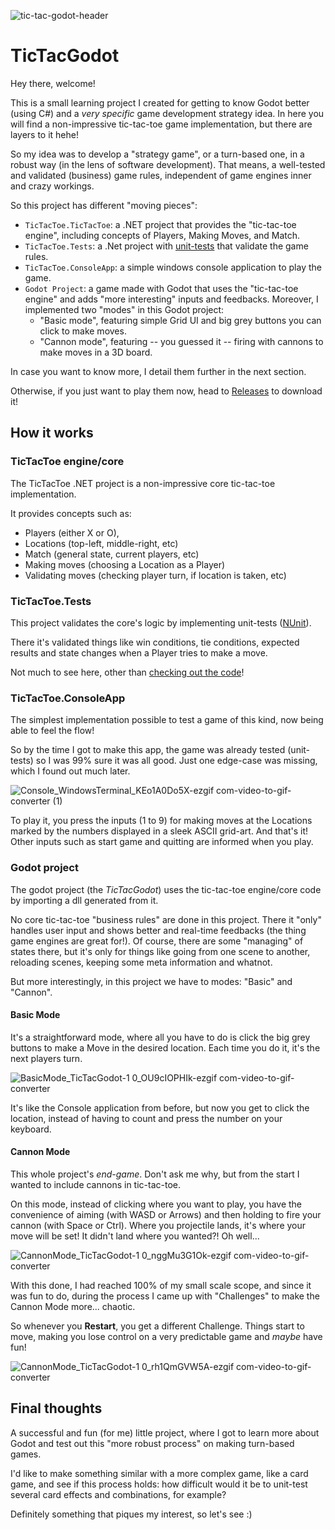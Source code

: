 ![tic-tac-godot-header](https://github.com/anbaretto/tic-tac-godot/assets/5423113/b23c3f4e-2021-4899-b627-b202279f564c)

# TicTacGodot
Hey there, welcome!

This is a small learning project I created for getting to know Godot better (using C#) and a _very specific_ game development strategy idea.
In here you will find a non-impressive tic-tac-toe game implementation, but there are layers to it hehe!

So my idea was to develop a "strategy game", or a turn-based one, in a robust way (in the lens of software development).
That means, a well-tested and validated (business) game rules, independent of game engines inner and crazy workings.

So this project has different "moving pieces":
- `TicTacToe.TicTacToe`: a .NET project that provides the "tic-tac-toe engine", including concepts of Players, Making Moves, and Match.
- `TicTacToe.Tests`: a .Net project with [unit-tests](https://en.wikipedia.org/wiki/Unit_testing) that validate the game rules.
- `TicTacToe.ConsoleApp`: a simple windows console application to play the game.
- `Godot Project`: a game made with Godot that uses the "tic-tac-toe engine" and adds "more interesting" inputs and feedbacks.
Moreover, I implemented two "modes" in this Godot project:
  - "Basic mode", featuring simple Grid UI and big grey buttons you can click to make moves.
  - "Cannon mode", featuring -- you guessed it -- firing with cannons to make moves in a 3D board.

In case you want to know more, I detail them further in the next section.

Otherwise, if you just want to play them now, head to [Releases](https://github.com/anbaretto/tic-tac-godot/releases) to download it!

## How it works

### TicTacToe engine/core
The TicTacToe .NET project is a non-impressive core tic-tac-toe implementation.

It provides concepts such as:
- Players (either X or O),
- Locations (top-left, middle-right, etc)
- Match (general state, current players, etc)
- Making moves (choosing a Location as a Player)
- Validating moves (checking player turn, if location is taken, etc)

### TicTacToe.Tests
This project validates the core's logic by implementing unit-tests ([NUnit](https://nunit.org/)).

There it's validated things like win conditions, tie conditions, expected results and state changes when a Player tries to make a move.

Not much to see here, other than [checking out the code](https://github.com/anbaretto/tic-tac-godot/tree/main/TicTacToe/TicTacToe.Tests)!

### TicTacToe.ConsoleApp
The simplest implementation possible to test a game of this kind, now being able to feel the flow!

So by the time I got to make this app, the game was already tested (unit-tests) so I was 99% sure it was all good. Just one edge-case was missing, which I found out much later.

![Console_WindowsTerminal_KEo1A0Do5X-ezgif com-video-to-gif-converter (1)](https://github.com/anbaretto/tic-tac-godot/assets/5423113/2824b9fa-7c1e-467d-9dbd-886dc244712d)

To play it, you press the inputs (1 to 9) for making moves at the Locations marked by the numbers displayed in a sleek ASCII grid-art.
And that's it! Other inputs such as start game and quitting are informed when you play.

### Godot project
The godot project (the _TicTacGodot_) uses the tic-tac-toe engine/core code by importing a dll generated from it.

No core tic-tac-toe "business rules" are done in this project. There it "only" handles user input and shows better and real-time feedbacks (the thing game engines are great for!).
Of course, there are some "managing" of states there, but it's only for things like going from one scene to another, reloading scenes, keeping some meta information and whatnot.

But more interestingly, in this project we have to modes: "Basic" and "Cannon".

#### Basic Mode
It's a straightforward mode, where all you have to do is click the big grey buttons to make a Move in the desired location.
Each time you do it, it's the next players turn.

![BasicMode_TicTacGodot-1 0_OU9cIOPHIk-ezgif com-video-to-gif-converter](https://github.com/anbaretto/tic-tac-godot/assets/5423113/2e57f452-0681-4ad6-9d78-c2201bd2101f)

It's like the Console application from before, but now you get to click the location, instead of having to count and press the number on your keyboard.


#### Cannon Mode
This whole project's _end-game_. Don't ask me why, but from the start I wanted to include cannons in tic-tac-toe.

On this mode, instead of clicking where you want to play, you have the convenience of aiming (with WASD or Arrows) and then holding to fire your cannon (with Space or Ctrl).
Where you projectile lands, it's where your move will be set! It didn't land where you wanted?! Oh well...

![CannonMode_TicTacGodot-1 0_nggMu3G1Ok-ezgif com-video-to-gif-converter](https://github.com/anbaretto/tic-tac-godot/assets/5423113/45560296-a9ad-49cd-98a9-b030572d3ce3)

With this done, I had reached 100% of my small scale scope, and since it was fun to do, during the process I came up with "Challenges" to make the Cannon Mode more... chaotic.

So whenever you **Restart**, you get a different Challenge. Things start to move, making you lose control on a very predictable game and _maybe_ have fun!

![CannonMode_TicTacGodot-1 0_rh1QmGVW5A-ezgif com-video-to-gif-converter](https://github.com/anbaretto/tic-tac-godot/assets/5423113/07951ff2-8c73-419a-b81f-c905df88a1a4)

## Final thoughts
A successful and fun (for me) little project, where I got to learn more about Godot and test out this "more robust process" on making turn-based games.

I'd like to make something similar with a more complex game, like a card game, and see if this process holds: how difficult would it be to unit-test several card effects and combinations, for example?

Definitely something that piques my interest, so let's see :)
